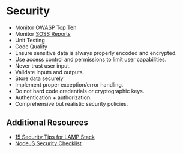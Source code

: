 # Security

* Monitor [OWASP Top Ten](https://www.owasp.org/index.php/Category:OWASP_Top_Ten_Project)
* Monitor [SOSS Reports](https://www.veracode.com/resources/state-of-software-security)
* Unit Testing
* Code Quality
* Ensure sensitive data is always properly encoded and encrypted.
* Use access control and permissions to limit user capabilities.
* Never trust user input.
* Validate inputs and outputs.
* Store data securely
* Implement proper exception/error handling.
* Do not hard code credentials or cryptographic keys.
* Authentication + authorization.
* Comprehensive but realistic security policies.

## Additional Resources
* [15 Security Tips for LAMP Stack](https://tecadmin.net/security-tips-for-lamp-stack-on-linux/)
* [NodeJS Security Checklist](https://blog.risingstack.com/node-js-security-checklist/)
